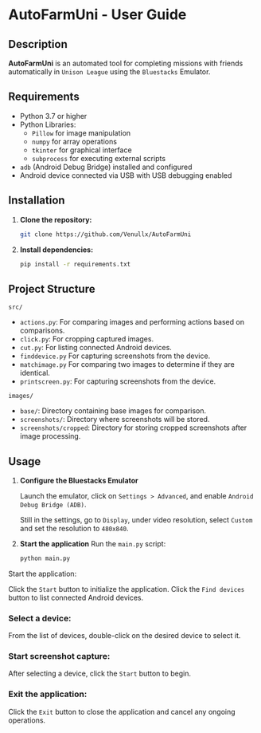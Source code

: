 # AutoFarmUni - User Guide

## Description

**AutoFarmUni** is an automated tool for completing missions with friends automatically in `Unison League` using the `Bluestacks` Emulator.

## Requirements

- Python 3.7 or higher
- Python Libraries:
  - `Pillow` for image manipulation
  - `numpy` for array operations
  - `tkinter` for graphical interface
  - `subprocess` for executing external scripts
- `adb` (Android Debug Bridge) installed and configured
- Android device connected via USB with USB debugging enabled

## Installation

1. **Clone the repository:**

   ```bash
   git clone https://github.com/Venullx/AutoFarmUni

2. **Install dependencies:**
     ```bash
     pip install -r requirements.txt

## Project Structure
`src/`
* `actions.py`: For comparing images and performing actions based on comparisons.
* `click.py`: For cropping captured images.
* `cut.py`:  For listing connected Android devices.
* `finddevice.py` For capturing screenshots from the device.
* `matchimage.py` For comparing two images to determine if they are identical.
* `printscreen.py`: For capturing screenshots from the device.

`images/`
* `base/`: Directory containing base images for comparison.
* `screenshots/`: Directory where screenshots will be stored.
* `screenshots/cropped`: Directory for storing cropped screenshots after image processing.

## Usage
1. **Configure the Bluestacks Emulator**

   Launch the emulator, click on `Settings > Advanced`, and enable `Android Debug Bridge (ADB)`.

   Still in the settings, go to `Display`, under video resolution, select `Custom` and set the resolution to `480x840`.


2. **Start the application**
Run the `main.py` script:
    ```bash
    python main.py

Start the application:

Click the `Start` button to initialize the application.
Click the `Find devices` button to list connected Android devices.

### Select a device:

From the list of devices, double-click on the desired device to select it.

### Start screenshot capture:

After selecting a device, click the `Start` button to begin.

### Exit the application:

Click the `Exit` button to close the application and cancel any ongoing operations.
